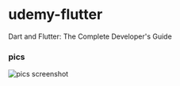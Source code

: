 # udemy-flutter
Dart and Flutter: The Complete Developer's Guide

### pics
![pics screenshot](https://i.imgur.com/qufmbrG.png) <!-- .element height="50%" width="50%" -->

